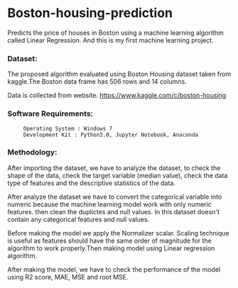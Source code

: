 # Boston-housing-prediction
Predicts the price of houses in Boston using a machine learning algorithm called Linear Regression. And this is my first machine learning project.

### Dataset:
The proposed algorithm evaluated using Boston Housing dataset taken from kaggle.The Boston data frame has 506 rows and 14 columns.

Data is collected from website. https://www.kaggle.com/c/boston-housing
### Software Requirements:
         Operating System : Windows 7
         Development Kit : Python3.0, Jupyter Notebook, Anaconda
### Methodology:
After importing the dataset, we have to analyze the dataset, to check the shape of the data, check the target variable (median value), check the data type of features and the descriptive statistics of the data.

After analyze the dataset we have to convert the categorical variable into numeric because the machine learning model work with only numeric features. then clean the duplictes and null values. In this dataset doesn't contain any categorical features and null values.

Before making the model we apply the Normalizer scalar. Scaling technique is useful as features should have the same order of magnitude for the algorithm to work properly.Then making model using Linear regression algorithm.

After making the model, we have to check the performance of the model using R2 score, MAE, MSE and root MSE.
